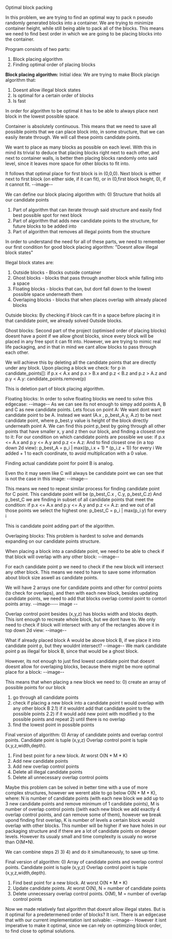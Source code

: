 Optimal block packing

In this problem, we are trying to find an optimal way to pack n pseudo randomly generated blocks into a container. 
We are trying to minimize container height, while still being able to pack all of the blocks.
This means we need to find best order in which we are going to be placing blocks into the container.

Program consists of two parts:
1) Block placing algorithm
2) Finding optimal order of placing blocks

**Block placing algorithm:**
Initial idea:
We are trying to make Block placign algorithm that:
1) Doesnt allow illegal block states
2) Is optimal for a certain order of blocks
3) Is fast

In order for algorithm to be optimal it has to be able to always place next block in the lowest possible space.

Container is absolutely continuous. 
This means that we need to save all possible points that we can place block into, in some structure, that we can easily iterate through.
We will call these points candidate points.

We want to place as many blocks as possible on each level. 
With this in mind its trivial to deduce that placing blocks right next to each other, and next to container walls, is better then placing blocks randomly onto said level, since it leaves more space for other blocks to fit into.

It follows that optimal place for first block is in (0,0,0).
Next block is either next to first block (on either side, if it can fit), or in (0,first block height, 0), if it cannot fit.
--image--

We can define our block placing algorithm with:
0) Structure that holds all our candidate points
1) Part of algorithm that can iterate through said structure and easily find best possible spot for next block
2) Part of algorithm that adds new candidate points to the structure, for future blocks to be added into
3) Part of algorithm that removes all illegal points from the structure

In order to understand the need for all of these parts, we need to remember our first condition for good block placing algorithm:
"Doesnt allow illegal block states"

Illegal block states are:
1) Outside blocks - Blocks outside container
2) Ghost blocks - blocks that pass through another block while falling into a space
3) Floating blocks - blocks that can, but dont fall down to the lowest possible space underneath them
4) Overlaping blocks - blocks that when places overlap with already placed blocks

Outside blocks:
By checking if block can fit in a space before placing it in that candidate point, we already solved Outside blocks.

Ghost blocks:
Second part of the project (optimised order of placing blocks) doesnt have a point if we allow ghost blocks, 
since every block will be placed in any free spot it can fit into.
However, we are trying to mimic real life packaging, and in that in mind we cant allow blocks to pass through each other.

We will achieve this by deleting all the candidate points that are directly under any block.
Upon placing a block we check:
for p in candidate_points[]:
  if p.x < A.x and p.x > B.x and p.z < B.z and p.z > A.z and p.y < A.y:
    candidate_points.remove(p)

This is deletion part of block placing algorithm.

Floating blocks:
In order to solve floating blocks we need to solve this edgecase:
--image--
As we can see its not enough to simpy add points A, B and C as new candidate points. 
Lets focus on point A:
We want dont want candidate point to be A. 
Instead we want (A.x , p_best_A.y, A.z) to be next candidate point, where p_best.y value is height of the block directly underneath point A.
We can find this point p_best by going through all other points that have smaller x, y and z then our block, and finding a closest one to it:
For our condition on which candidate points are possible we use:
  if p.x <= A.x and p.y <= A.y and p.z <= A.z:
And to find closest one (in a top down 2d view):
  p_best_A = p_i | max((p_i.x + 1) * (p_i.z + 1)) for every i
We added + 1 to each coordinate, to avoid multiplication with a 0 value.

Finding actual candidate point for point B is analog.

Even tho it may seem like C will always be candidate point we can see that is not the case in this image:
--image--

This means we need to repeat similar process for finding candidate point for C point. 
This candidate point will be (p_best_C.x , C.y, p_best_C.z)
And p_best_C we are finding in subset of all candidate points that meet the condition:
  if p.x <= A.x and p.y <= A.y and p.z <= A.z:
and we out of all those points we select the highest one:
  p_best_C = p_i | max(p_i.y) for every i

This is candidate point adding part of the algorithm.

Overlaping blocks:
This problem is hardest to solve and demands expanding on our candidate points structure.

When placing a block into a candidate point, we need to be able to check if that block will overlap with any other block:
--image--

For each candidate point p we need to check if the new block will intersect any other block. 
This means we need to have to save some information about block size aswell as candidate points.

We will have 2 arrays one for candidate points and other for control points (to check for overlaps), and then with each new block, besides updating candidate points, we need to add that blocks overlap control point to contorl points array.
--image---- image --

Overlap control point besides (x,y,z) has blocks width and blocks depth. 
This isnt enough to recreate whole block, but we dont have to. We only need to check if block will intersect with any of the rectangles above it in top down 2d view:
--image--

What if already placed block A would be above block B, if we place it into candidate point p, but they wouldnt intersect?
--image--
We mark candidate point p as illegal for block B, since that would be a ghost block.

However, its not enough to just find lowest candidate point that doesnt doesnt allow for overlaping blocks, because there might be more optimal place for a block:
--image--

This means that when placing a new block we need to:
0) create an array of possible points for our block
1) go through all candidate points
2) check if placing a new block into a candidate point t would overlap with any other block B
     2.1) if it wouldnt add that candidate point to the possible points
     2.2) if it would add new point with modified y to the possible points and repeat 2) until there is no overlap
3) find the lowest point in possible points


Final version of algorithm:
0) Array of candidate points and overlap control points. Candidate point is tuple (x,y,z) Overlap control point is tuple (x,y,z,width,depth).
1) Find best point for a new block. At worst O(N * M * K)
2) Add new candidate points
3) Add new overlap control points
4) Delete all illegal candidate points
5) Delete all unnecessary overlap control points

Maybe this problem can be solved in better time with a use of more complex structures, however we werent able to go below O(N * M * K), where:
N is number of candidate points (with each new block we add up to 3 new candidate points and remove minimum of 1 candidate points), 
M is number of overlap control points ((with each new block we add exactly 4 overlap control points, and can remove some of them), however we break upond finding first overlap,
K is number of levels a certain block would overlap with other blocks. This number will be higher if we have holes in our packaging structure and if there are a lot of candidate points on deeper levels. However its usualy small and time complexity is usualy no worse than O(M*N).

We can combine steps 2) 3) 4) and do it simultaneously, to save up time.

Final version of algorithm:
0) Array of candidate points and overlap control points. Candidate point is tuple (x,y,z) Overlap control point is tuple (x,y,z,width,depth).
1) Find best point for a new block. At worst O(N * M * K)
2) Update candidate points. At worst O(N), N = number of candidate points
3) Delete unnecessary overlap control points. O(M), M = number of overlap control points

Now we made relatively fast algorithm that doesnt allow illegal states. But is it optimal for a predetermened order of blocks?
It isnt. There is an edgecase that with our current implementation isnt solvable:
--image--
However it isnt imperative to make it optimal, since we can rely on optimizing block order, to find close to optimal solutions.
